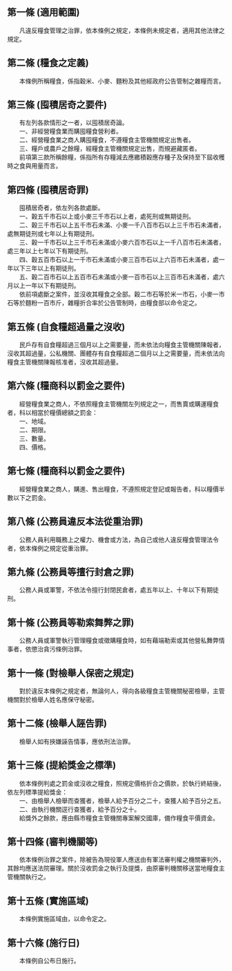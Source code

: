 第一條 (適用範圍)
-----------------
　　凡違反糧食管理之治罪，依本條例之規定，本條例未規定者，適用其他法律之規定。  


第二條 (糧食之定義)
-------------------
　　本條例所稱糧食，係指穀米、小麥、麵粉及其他經政府公告管制之雜糧而言。  


第三條 (囤積居奇之要件)
-----------------------
　　有左列各款情形之一者，以囤積居奇論。  
　　一、非經營糧食業而購囤糧食營利者。  
　　二、經營糧食業之商人購囤糧食，不遵糧食主管機關規定出售者。  
　　三、糧戶或農戶之餘糧，經糧食主管機關規定出售，而規避藏匿者。  
　　前項第三款所稱餘糧，係指所有存糧減去應繳積穀應存種子及保持至下屆收穫時之食與用量而言。  


第四條 (囤積居奇罪)
-------------------
　　囤積居奇者，依左列各款處斷。  
　　一、穀五千市石以上或小麥三千市石以上者，處死刑或無期徒刑。  
　　二、穀三千市石以上五千市石未滿、小麥一千八百市石以上三千市石未滿者，處無期徒刑或七年以上有期徒刑。  
　　三、穀一千市石以上三千市石未滿或小麥六百市石以上一千八百市石未滿者，處三年以上七年以下有期徒刑。  
　　四、穀五百市石以上一千市石未滿或小麥三百市石以上六百市石未滿者，處一年以下三年以上有期徒刑。  
　　五、穀二百市石以上五百市石未滿或小麥一百市石以上三百市石未滿者，處六月以上一年以下有期徒刑。  
　　依前項處斷之案件，並沒收其糧食之全部。穀二市石等於米一市石，小麥一市石等於麵粉一百市斤，雜糧折合率於公告管制時，由糧食部以命令定之。  


第五條 (自食糧超過量之沒收)
---------------------------
　　民戶存有自食糧超過三個月以上之需要量，而未依法向糧食主管機關陳報者，沒收其超過量，公私機關、團體存有自食糧超過二個月以上之需要量，而未依法向糧食主管機關陳報核准者，沒收其超過量。  


第六條 (糧商科以罰金之要件)
---------------------------
　　經營糧食業之商人，不依照糧食主管機關左列規定之一，而售賣或購運糧食者，科以相當於糧價總額之罰金：  
　　一、地域。  
　　二、期限。  
　　三、數量。  
　　四、價格。  


第七條 (糧商科以罰金之要件)
---------------------------
　　經營糧食業之商人，購進、售出糧食，不遵照規定登記或報告者，科以糧價半數以下之罰金。  


第八條 (公務員違反本法從重治罪)
-------------------------------
　　公務人員利用職務上之權力、機會或方法，為自己或他人違反糧食管理法令者，依本條例之規定從重治罪。  


第九條 (公務員等擅行封倉之罪)
-----------------------------
　　公務人員或軍警，不依法令擅行封閉民倉者，處五年以上、十年以下有期徒刑。  


第十條 (公務員等勒索舞弊之罪)
-----------------------------
　　公務人員或軍警執行管理糧食或徵購糧食時，如有藉端勒索或其他營私舞弊情事者，依懲治貪污條例治罪。  


第十一條 (對檢舉人保密之規定)
-----------------------------
　　對於違反本條例之規定者，無論何人，得向各級糧食主管機關秘密檢舉，主管機關對於檢舉人姓名應保守秘密。  


第十二條 (檢舉人誣告罪)
-----------------------
　　檢舉人如有挾嫌誣告情事，應依刑法治罪。  


第十三條 (提給獎金之標準)
-------------------------
　　依本條例判處之罰金或沒收之糧食，照規定價格折合之價款，於執行終結後，依左列標準提給獎金：  
　　一、由檢舉人檢舉而查獲者，檢舉人給予百分之二十，查獲人給予百分之五。  
　　二、由執行機關逕行查獲者，給予百分之十。  
　　給獎外之餘款，應由縣市糧食主管機關專案解交國庫，備作糧食平價資金。  


第十四條 (審判機關等)
---------------------
　　依本條例治罪之案件，除被告為現役軍人應送由有軍法審判權之機關審判外，其餘均應送法院審理。關於沒收罰金之執行及提獎，由原審判機關移送當地糧食主管機關執行之。  


第十五條 (實施區域)
-------------------
　　本條例實施區域由，以命令定之。  


第十六條 (施行日)
-----------------
　　本條例自公布日施行。